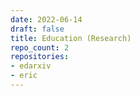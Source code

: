 ```yaml
---
date: 2022-06-14
draft: false
title: Education (Research)
repo_count: 2
repositories:
- edarxiv
- eric
---
```



